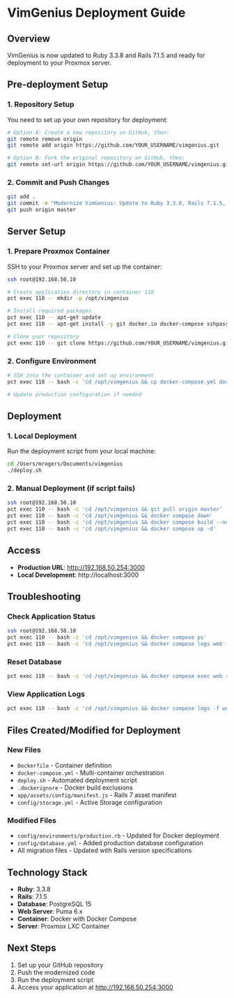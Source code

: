 # VimGenius Deployment Guide

## Overview
VimGenius is now updated to Ruby 3.3.8 and Rails 7.1.5 and ready for deployment to your Proxmox server.

## Pre-deployment Setup

### 1. Repository Setup
You need to set up your own repository for deployment:

```bash
# Option A: Create a new repository on GitHub, then:
git remote remove origin
git remote add origin https://github.com/YOUR_USERNAME/vimgenius.git

# Option B: Fork the original repository on GitHub, then:
git remote set-url origin https://github.com/YOUR_USERNAME/vimgenius.git
```

### 2. Commit and Push Changes
```bash
git add .
git commit -m "Modernize VimGenius: Update to Ruby 3.3.8, Rails 7.1.5, and add Docker deployment"
git push origin master
```

## Server Setup

### 1. Prepare Proxmox Container
SSH to your Proxmox server and set up the container:

```bash
ssh root@192.168.50.10

# Create application directory in container 110
pct exec 110 -- mkdir -p /opt/vimgenius

# Install required packages
pct exec 110 -- apt-get update
pct exec 110 -- apt-get install -y git docker.io docker-compose sshpass

# Clone your repository
pct exec 110 -- git clone https://github.com/YOUR_USERNAME/vimgenius.git /opt/vimgenius
```

### 2. Configure Environment
```bash
# SSH into the container and set up environment
pct exec 110 -- bash -c 'cd /opt/vimgenius && cp docker-compose.yml docker-compose.production.yml'

# Update production configuration if needed
```

## Deployment

### 1. Local Deployment
Run the deployment script from your local machine:

```bash
cd /Users/mrogers/Documents/vimgenius
./deploy.sh
```

### 2. Manual Deployment (if script fails)
```bash
ssh root@192.168.50.10
pct exec 110 -- bash -c 'cd /opt/vimgenius && git pull origin master'
pct exec 110 -- bash -c 'cd /opt/vimgenius && docker compose down'
pct exec 110 -- bash -c 'cd /opt/vimgenius && docker compose build --no-cache'
pct exec 110 -- bash -c 'cd /opt/vimgenius && docker compose up -d'
```

## Access
- **Production URL**: http://192.168.50.254:3000
- **Local Development**: http://localhost:3000

## Troubleshooting

### Check Application Status
```bash
ssh root@192.168.50.10
pct exec 110 -- bash -c 'cd /opt/vimgenius && docker compose ps'
pct exec 110 -- bash -c 'cd /opt/vimgenius && docker compose logs web'
```

### Reset Database
```bash
pct exec 110 -- bash -c 'cd /opt/vimgenius && docker compose exec web rails db:reset'
```

### View Application Logs
```bash
pct exec 110 -- bash -c 'cd /opt/vimgenius && docker compose logs -f web'
```

## Files Created/Modified for Deployment

### New Files
- `Dockerfile` - Container definition
- `docker-compose.yml` - Multi-container orchestration
- `deploy.sh` - Automated deployment script
- `.dockerignore` - Docker build exclusions
- `app/assets/config/manifest.js` - Rails 7 asset manifest
- `config/storage.yml` - Active Storage configuration

### Modified Files
- `config/environments/production.rb` - Updated for Docker deployment
- `config/database.yml` - Added production database configuration
- All migration files - Updated with Rails version specifications

## Technology Stack
- **Ruby**: 3.3.8
- **Rails**: 7.1.5
- **Database**: PostgreSQL 15
- **Web Server**: Puma 6.x
- **Container**: Docker with Docker Compose
- **Server**: Proxmox LXC Container

## Next Steps
1. Set up your GitHub repository
2. Push the modernized code
3. Run the deployment script
4. Access your application at http://192.168.50.254:3000